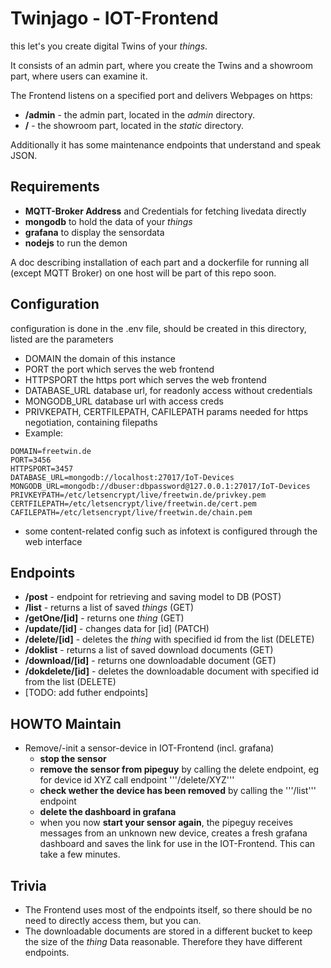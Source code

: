 # Twinjago - IOT-Frontend

this let's you create digital Twins of your _things_.

It consists of an admin part, where you create the Twins and a showroom part, where users can examine it.

The Frontend listens on a specified port and delivers Webpages on https:
- **/admin** - the admin part, located in the _admin_ directory.
- **/** - the showroom part, located in the _static_ directory.

Additionally it has some maintenance endpoints that understand and speak JSON.

## Requirements
- **MQTT-Broker Address** and Credentials for fetching livedata directly
- **mongodb** to hold the data of your _things_
- **grafana** to display the sensordata
- **nodejs** to run the demon

A doc describing installation of each part and a dockerfile for running all (except MQTT Broker) on one host will be part of this repo soon.

## Configuration
configuration is done in the .env file, should be created in this directory, listed are the parameters
- DOMAIN the domain of this instance
- PORT the port which serves the web frontend
- HTTPSPORT the https port which serves the web frontend
- DATABASE_URL database url, for readonly access without credentials
- MONGODB_URL database url with access creds
- PRIVKEPATH, CERTFILEPATH, CAFILEPATH params needed for https negotiation, containing filepaths
- Example:
```
DOMAIN=freetwin.de
PORT=3456
HTTPSPORT=3457
DATABASE_URL=mongodb://localhost:27017/IoT-Devices
MONGODB_URL=mongodb://dbuser:dbpassword@127.0.0.1:27017/IoT-Devices
PRIVKEYPATH=/etc/letsencrypt/live/freetwin.de/privkey.pem
CERTFILEPATH=/etc/letsencrypt/live/freetwin.de/cert.pem
CAFILEPATH=/etc/letsencrypt/live/freetwin.de/chain.pem
```
- some content-related config such as infotext is configured through the web interface

## Endpoints

- **/post** - endpoint for retrieving and saving model to DB (POST)
- **/list** - returns a list of saved _things_  (GET)
- **/getOne/\[id\]** - returns one _thing_  (GET)
- **/update/\[id\]** - changes data for \[id\]  (PATCH)
- **/delete/\[id\]** - deletes the _thing_ with specified id from the list (DELETE)
- **/doklist** - returns a list of saved download documents (GET)
- **/download/\[id\]** - returns one downloadable document (GET)
- **/dokdelete/\[id\]** - deletes the downloadable document with specified id from the list  (DELETE)
- \[TODO: add futher endpoints\]

## HOWTO Maintain
- Remove/-init a sensor-device in IOT-Frontend (incl. grafana)
  - **stop the sensor**
  - **remove the sensor from pipeguy** by calling the delete endpoint, eg for device id XYZ call endpoint '''/delete/XYZ'''
  - **check wether the device has been removed** by calling the '''/list''' endpoint
  - **delete the dashboard in grafana**
  - when you now **start your sensor again**, the pipeguy receives messages from an unknown new device, creates a fresh grafana dashboard and saves the link for use in the IOT-Frontend. This can take a few minutes.

## Trivia

- The Frontend uses most of the endpoints itself, so there should be no need to directly access them, but you can.
- The downloadable documents are stored in a different bucket to keep the size of the _thing_ Data reasonable. Therefore they have different endpoints.
